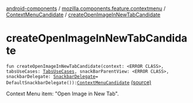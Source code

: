 [android-components](../../index.md) / [mozilla.components.feature.contextmenu](../index.md) / [ContextMenuCandidate](index.md) / [createOpenImageInNewTabCandidate](./create-open-image-in-new-tab-candidate.md)

# createOpenImageInNewTabCandidate

`fun createOpenImageInNewTabCandidate(context: <ERROR CLASS>, tabsUseCases: `[`TabsUseCases`](../../mozilla.components.feature.tabs/-tabs-use-cases/index.md)`, snackBarParentView: <ERROR CLASS>, snackbarDelegate: `[`SnackbarDelegate`](-snackbar-delegate/index.md)` = DefaultSnackbarDelegate()): `[`ContextMenuCandidate`](index.md) [(source)](https://github.com/mozilla-mobile/android-components/blob/master/components/feature/contextmenu/src/main/java/mozilla/components/feature/contextmenu/ContextMenuCandidate.kt#L163)

Context Menu item: "Open Image in New Tab".

